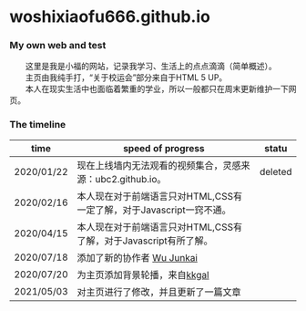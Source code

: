 # woshixiaofu666.github.io
### My own web and test
　　这里是我是小福的网站，记录我学习、生活上的点点滴滴（简单概述）。  
　　主页由我纯手打，“关于校运会”部分来自于HTML 5 UP。  
　　本人在现实生活中也面临着繁重的学业，所以一般都只在周末更新维护一下网页。
### The timeline
| time | speed of progress | statu |
| ---- | ----------------- | ----- |
|2020/01/22|现在上线墙内无法观看的视频集合，灵感来源：ubc2.github.io。|deleted|
|2020/02/16|本人现在对于前端语言只对HTML,CSS有一定了解，对于Javascript一窍不通。||
|2020/04/15|本人现在对于前端语言只对HTML,CSS有了解，对于Javascript有所了解。||
|2020/07/18|添加了新的协作者 [Wu Junkai](https://wujunkai2004.github.io)||
|2020/07/20|为主页添加背景轮播，来自[kkgal](https://www.kkgal.com/)||
|2021/05/03|对主页进行了修改，并且更新了一篇文章||

